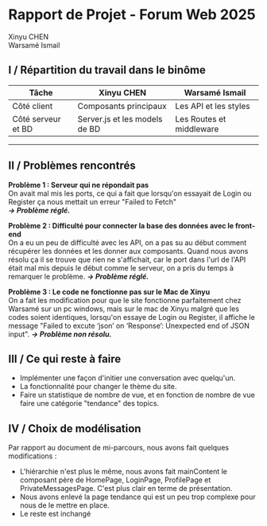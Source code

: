 # Rapport de Projet - Forum Web 2025
Xinyu CHEN  
Warsamé Ismail

## I / Répartition du travail dans le binôme

| Tâche                     | Xinyu CHEN                         | Warsamé Ismail                  |
|---------------------------|------------------------------------|---------------------------------|
| Côté client               | Composants principaux              | Les API et les styles           |
| Côté serveur et BD        | Server.js et les models de BD      | Les Routes et middleware        |

---

## II / Problèmes rencontrés

**Problème 1 : Serveur qui ne répondait pas**  
On avait mal mis les ports, ce qui a fait que lorsqu'on essayait de Login ou Register ça nous mettait un erreur "Failed to Fetch"  
***-> Problème réglé.***

**Problème 2 : Difficulté pour connecter la base des données avec le front-end**  
On a eu un peu de difficulté avec les API, on a pas su au début comment récupérer les données et les donner aux composants. Quand nous avons résolu ça il se trouve que rien ne s'affichait, car le port dans l'url de l'API était mal mis depuis le début comme le serveur, on a pris du temps à remarquer le problème. 
***-> Problème réglé.***

**Problème 3 : Le code ne fonctionne pas sur le Mac de Xinyu**  
On a fait les modification pour que le site fonctionne parfaitement chez Warsamé sur un pc windows, mais sur le mac de Xinyu malgré que les codes soient identiques, lorsqu'on essaye de Login ou Register, il affiche le message "Failed to excute ‘json’ on ‘Response’: Unexpected end of JSON input". 
***-> Problème non résolu.***

## III / Ce qui reste à faire

- Implémenter une façon d'initier une conversation avec quelqu'un.
- La fonctionnalité pour changer le thème du site.
- Faire un statistique de nombre de vue, et en fonction de nombre de vue faire une catégorie "tendance" des topics.

## IV / Choix de modélisation

Par rapport au document de mi-parcours, nous avons fait quelques modifications : 

- L'hiérarchie n'est plus le même, nous avons fait mainContent le composant père de HomePage, LoginPage, ProfilePage et PrivateMessagesPage. C'est plus clair en terme de présentation.
- Nous avons enlevé la page tendance qui est un peu trop complexe pour nous de le mettre en place.
- Le reste est inchangé